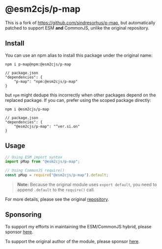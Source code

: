 # @esm2cjs/p-map

This is a fork of https://github.com/sindresorhus/p-map, but automatically patched to support ESM **and** CommonJS, unlike the original repository.

## Install

You can use an npm alias to install this package under the original name:

```
npm i p-map@npm:@esm2cjs/p-map
```

```jsonc
// package.json
"dependencies": {
    "p-map": "npm:@esm2cjs/p-map"
}
```

but `npm` might dedupe this incorrectly when other packages depend on the replaced package. If you can, prefer using the scoped package directly:

```
npm i @esm2cjs/p-map
```

```jsonc
// package.json
"dependencies": {
    "@esm2cjs/p-map": "^ver.si.on"
}
```

## Usage

```js
// Using ESM import syntax
import pMap from "@esm2cjs/p-map";

// Using CommonJS require()
const pMap = require("@esm2cjs/p-map").default;
```

> **Note:**
> Because the original module uses `export default`, you need to append `.default` to the `require()` call.

For more details, please see the original [repository](https://github.com/sindresorhus/p-map).

## Sponsoring

To support my efforts in maintaining the ESM/CommonJS hybrid, please sponsor [here](https://github.com/sponsors/AlCalzone).

To support the original author of the module, please sponsor [here](https://github.com/sindresorhus/p-map).
